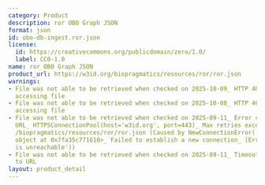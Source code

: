 ```yaml
---
category: Product
description: ror OBO Graph JSON
format: json
id: obo-db-ingest.ror.json
license:
  id: https://creativecommons.org/publicdomain/zero/1.0/
  label: CC0-1.0
name: ror OBO Graph JSON
product_url: https://w3id.org/biopragmatics/resources/ror/ror.json
warnings:
- File was not able to be retrieved when checked on 2025-10-09_ HTTP 404 error when
  accessing file
- File was not able to be retrieved when checked on 2025-10-08_ HTTP 404 error when
  accessing file
- File was not able to be retrieved when checked on 2025-09-11_ Error connecting to
  URL_ HTTPSConnectionPool(host='w3id.org', port=443)_ Max retries exceeded with url_
  /biopragmatics/resources/ror/ror.json (Caused by NewConnectionError('<urllib3.connection.HTTPSConnection
  object at 0x7fa35c771610>_ Failed to establish a new connection_ [Errno 101] Network
  is unreachable'))
- File was not able to be retrieved when checked on 2025-09-11_ Timeout connecting
  to URL
layout: product_detail
---
```

